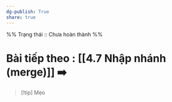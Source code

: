 ```yaml
---
dg-publish: True
share: true
---
```

%%
Trạng thái :: Chưa hoàn thành
%%
# Bài tiếp theo : [[4.7 Nhập nhánh (merge)]] ➡️

> [!tip] Mẹo
